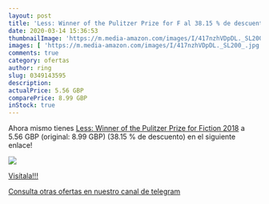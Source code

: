 ```yaml
---
layout: post
title: 'Less: Winner of the Pulitzer Prize for F al 38.15 % de descuento'
date: 2020-03-14 15:36:53
thumbnailImage: 'https://m.media-amazon.com/images/I/417nzhVDpDL._SL200_.jpg'
images: [ 'https://m.media-amazon.com/images/I/417nzhVDpDL._SL200_.jpg' ]
comments: true
category: ofertas
author: ring
slug: 0349143595
description:
actualPrice: 5.56 GBP
comparePrice: 8.99 GBP
inStock: true
---
```


Ahora mismo tienes [Less: Winner of the Pulitzer Prize for Fiction 2018](https://www.amazon.com/dp/0349143595/?tag=redken08-20) a 5.56 GBP (original: 8.99 GBP) (38.15 %  de descuento) en el siguiente enlace!

[![](https://m.media-amazon.com/images/I/417nzhVDpDL._SL200_.jpg)](https://www.amazon.com/dp/0349143595/?tag=redken08-20)

[Visítala!!!](https://www.amazon.com/dp/0349143595/?tag=redken08-20)

[Consulta otras ofertas en nuestro canal de telegram](https://t.me/s/ofertas25)
